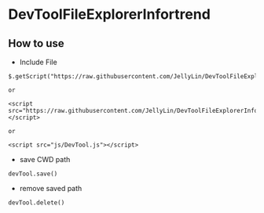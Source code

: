 # DevToolFileExplorerInfortrend

## How to use

- Include File

```
$.getScript("https://raw.githubusercontent.com/JellyLin/DevToolFileExplorerInfortrend/master/DevTool.js");

or

<script src="https://raw.githubusercontent.com/JellyLin/DevToolFileExplorerInfortrend/master/DevTool.js"></script>

or

<script src="js/DevTool.js"></script>
```

- save CWD path

```
devTool.save()
```

- remove saved path

```
devTool.delete()
```
